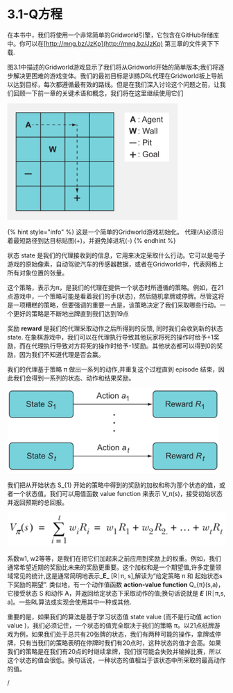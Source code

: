 # 3.1-Q方程

在本书中，我们将使用一个非常简单的Gridworld引擎，它包含在GitHub存储库中。你可以在[http://mng.bz/JzKp](http://mng.bz/JzKp) 第三章的文件夹下下载.

图3.1中描述的Gridworld游戏显示了我们将从Gridworld开始的简单版本;我们将逐步解决更困难的游戏变体。我们的最初目标是训练DRL代理在Gridworld板上导航以达到目标，每次都遵循最有效的路线。但是在我们深入讨论这个问题之前，让我们回顾一下前一章的关键术语和概念，我们将在这里继续使用它们

![&#x56FE;3.1](../.gitbook/assets/image%20%2893%29.png)

{% hint style="info" %}
这是一个简单的Gridworld游戏初始化。 代理\(A\)必须沿着最短路径到达目标贴图\(+\)，并避免掉进坑\(-\)
{% endhint %}

状态 state 是我们的代理接收到的信息，它用来决定采取什么行动。它可以是电子游戏的原始像素，自动驾驶汽车的传感器数据，或者在Gridworld中，代表网格上所有对象位置的张量。

这个策略，表示为π，是我们的代理在提供一个状态时所遵循的策略。例如，在21点游戏中，一个策略可能是看着我们的手\(状态\)，然后随机拿牌或停牌。尽管这将是一项糟糕的策略，但要强调的重要一点是，该策略决定了我们采取哪些行动。一个更好的策略是不断地出牌直到我们达到19点

奖励 **reward** 是我们的代理采取动作之后所得到的反馈, 同时我们会收到新的状态 state. 在象棋游戏中，我们可以在代理执行导致其他玩家将死的操作时给予+1奖励，而在代理执行导致对方将死的操作时给予-1奖励。其他状态都可以得到0的奖励，因为我们不知道代理是否会赢。

我们的代理基于策略 π 做出一系列的动作,并重复这个过程直到 episode 结束，因此我们会得到一系列的状态、动作和结果奖励。

![](../.gitbook/assets/image%20%2880%29.png)

我们把从开始状态 S\_{1} 开始的策略中得到的奖励的加权和称为那个状态的值，或者一个状态值。我们可以用值函数 value function 来表示 V\_π\(s\)，接受初始状态并返回预期的总回报。

![](../.gitbook/assets/image%20%2881%29.png)

系数w1, w2等等，是我们在把它们加起来之前应用到奖励上的权重。例如，我们通常希望近期的奖励比未来的奖励更重要。这个加权和是一个期望值,许多定量领域常见的统计,这是通常简明地表示_**E**_ \[R⏐π, s\],解读为“给定策略 π 和 起始状态s 下奖励的期望”. 类似地，有一个动作值函数 **action-value function**  Q\_{π}\(s,a\)，它接受状态 S 和动作 A，并返回给定状态下采取动作的值;换句话说就是 _**E**_ \[R⏐π,s, a\]。一些RL算法或实现会使用其中一种或其他.

重要的是，如果我们的算法是基于学习状态值  state value \(而不是行动值 action value \)，我们必须记住，一个状态的值完全取决于我们的策略 π。以21点纸牌游戏为例，如果我们处于总共有20张牌的状态，我们有两种可能的操作，拿牌或停牌，只有当我们的策略表明在停牌时我们有20点时，这种状态的值才会高。如果我们的策略是在我们有20点的时继续拿牌，我们很可能会失败并输掉比赛，所以这个状态的值会很低。换句话说，一种状态的值相当于该状态中所采取的最高动作的值。



















/

